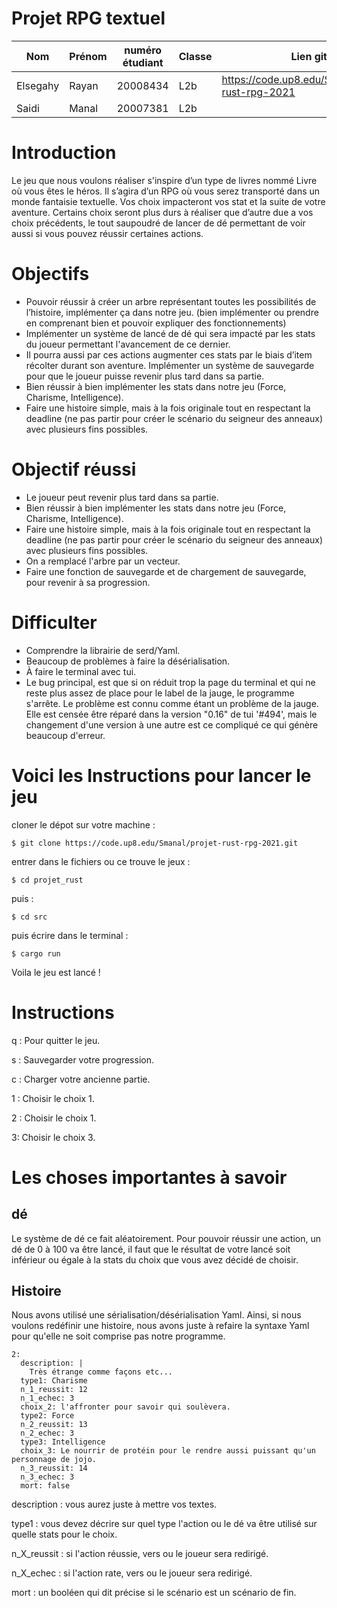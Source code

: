 # Projet RPG textuel
| Nom             | Prénom | numéro étudiant | Classe| Lien git                                         |
|---              |---     |---              |---    |---                                               |
| Elsegahy        | Rayan  | 20008434        | L2b   |https://code.up8.edu/Smanal/projet-rust-rpg-2021  |
| Saidi           | Manal  | 20007381        | L2b   |                                                  |


# Introduction
Le jeu que nous voulons réaliser s'inspire d’un type de livres nommé Livre où vous êtes le héros. Il s’agira d’un RPG où vous serez transporté dans un monde fantaisie textuelle. Vos choix impacteront vos stat et la suite de votre aventure. Certains choix seront plus durs à réaliser que d’autre due a vos choix précédents, le tout saupoudré de lancer de dé permettant de voir aussi si vous pouvez réussir certaines actions.


# Objectifs 
- Pouvoir réussir à créer un arbre représentant toutes les possibilités de l’histoire, implémenter ça dans notre jeu. (bien implémenter ou prendre en comprenant bien et pouvoir expliquer des fonctionnements)
- Implémenter un système de lancé de dé qui sera impacté par les stats du joueur permettant l'avancement de ce dernier.
- Il pourra aussi par ces actions augmenter ces stats par le biais d’item récolter durant son aventure. Implémenter un système de sauvegarde pour que le joueur puisse revenir plus tard dans sa partie.
- Bien réussir à bien implémenter les stats dans notre jeu (Force, Charisme, Intelligence).
- Faire une histoire simple, mais à la fois originale tout en respectant la deadline (ne pas partir pour créer le scénario du seigneur des anneaux) avec plusieurs fins possibles.

# Objectif réussi
- Le joueur peut revenir plus tard dans sa partie.
- Bien réussir à bien implémenter les stats dans notre jeu (Force, Charisme, Intelligence).
- Faire une histoire simple, mais à la fois originale tout en respectant la deadline (ne pas partir pour créer le scénario du seigneur des anneaux) avec plusieurs fins possibles.
- On a remplacé l'arbre par un vecteur.
- Faire une fonction de sauvegarde et de chargement de sauvegarde, pour revenir à sa progression.

# Difficulter
- Comprendre la librairie de serd/Yaml.
- Beaucoup de problèmes à faire la désérialisation.
- À faire le terminal avec tui.
- Le bug principal, est que si on réduit trop la page du terminal et qui ne reste plus assez de place pour le label de la jauge, le programme s'arrête. Le problème est connu comme étant un problème de la jauge. Elle est censée être réparé dans la version "0.16" de tui '#494', mais le changement d'une version à une autre est ce compliqué ce qui génère beaucoup d'erreur.

# Voici les Instructions pour lancer le jeu

cloner le dépot sur votre machine : 

`$ git clone https://code.up8.edu/Smanal/projet-rust-rpg-2021.git`

entrer dans le fichiers ou ce trouve le jeux :

`$ cd projet_rust`

puis :

`$ cd src`

puis écrire dans le terminal :

`$ cargo run`

Voila le jeu est lancé !

# Instructions

q : Pour quitter le jeu.

s : Sauvegarder votre progression.

c : Charger votre ancienne partie.

1 : Choisir le choix 1.

2 : Choisir le choix 1.

3: Choisir le choix 3.

# Les choses importantes à savoir

## dé

Le système de dé ce fait aléatoirement. Pour pouvoir réussir une action, un dé de 0 à 100 va être lancé, il faut que le résultat de votre lancé soit inférieur ou égale à la stats du choix que vous avez décidé de choisir.

## Histoire 

Nous avons utilisé une sérialisation/désérialisation Yaml. Ainsi, si nous voulons redéfinir une histoire, nous avons juste à refaire la syntaxe Yaml pour qu'elle ne soit comprise pas notre programme.

```
2: 
  description: | 
    Très étrange comme façons etc...
  type1: Charisme
  n_1_reussit: 12
  n_1_echec: 3
  choix_2: l'affronter pour savoir qui soulèvera.
  type2: Force
  n_2_reussit: 13
  n_2_echec: 3
  type3: Intelligence
  choix_3: Le nourrir de protéin pour le rendre aussi puissant qu'un personnage de jojo.
  n_3_reussit: 14
  n_3_echec: 3
  mort: false
```
description : vous aurez juste à mettre vos textes.

type1 : vous devez décrire sur quel type l'action ou le dé va être utilisé sur quelle stats pour le choix.

n_X_reussit : si l'action réussie, vers ou le joueur sera redirigé.

n_X_echec : si l'action rate, vers ou le joueur sera redirigé.

mort : un booléen qui dit précise si le scénario est un scénario de fin.
